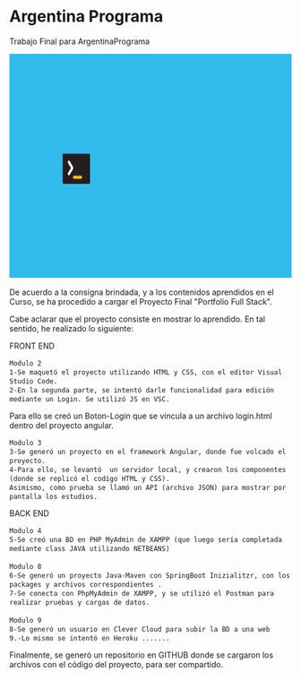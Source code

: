 # Argentina Programa
Trabajo Final para ArgentinaPrograma

<img width=600 height= 400 src="https://github.com/Pedro410Ar/ArProg/blob/main/logo.jpg"/>

De acuerdo a la consigna brindada, y a los contenidos aprendidos en el Curso, 
se ha procedido a cargar el Proyecto Final "Portfolio Full Stack".

Cabe aclarar que el proyecto consiste en mostrar lo aprendido. 
En tal sentido, he realizado lo siguiente: 


FRONT END

	Modulo 2
	1-Se maquetó el proyecto utilizando HTML y CSS, con el editor Visual Studio Code.
	2-En la segunda parte, se intentó darle funcionalidad para edición mediante un Login. Se utilizó JS en VSC.
  Para ello se creó un Boton-Login que se vincula a un archivo login.html dentro del proyecto angular. 

	Modulo 3
	3-Se generó un proyecto en el framework Angular, donde fue volcado el proyecto.
	4-Para ello, se levantó  un servidor local, y crearon los componentes (donde se replicó el codigo HTML y CSS). 
	Asimismo, como prueba se llamó un API (archivo JSON) para mostrar por pantalla los estudios. 
	 
								
BACK END

	Modulo 4
	5-Se creó una BD en PHP MyAdmin de XAMPP (que luego sería completada mediante class JAVA utilizando NETBEANS)

	Modulo 8
	6-Se generó un proyecto Java-Maven con SpringBoot Inizialitzr, con los packages y archivos correspondientes . 
	7-Se conecta con PhpMyAdmin de XAMPP, y se utilizó el Postman para realizar pruebas y cargas de datos. 

	Modulo 9 
	8-Se generó un usuario en Clever Cloud para subir la BD a una web
	9.-Lo mismo se intentó en Heroku .......

Finalmente, se generó un repositorio en GITHUB donde se cargaron los archivos con el código del proyecto, para ser compartido.   
